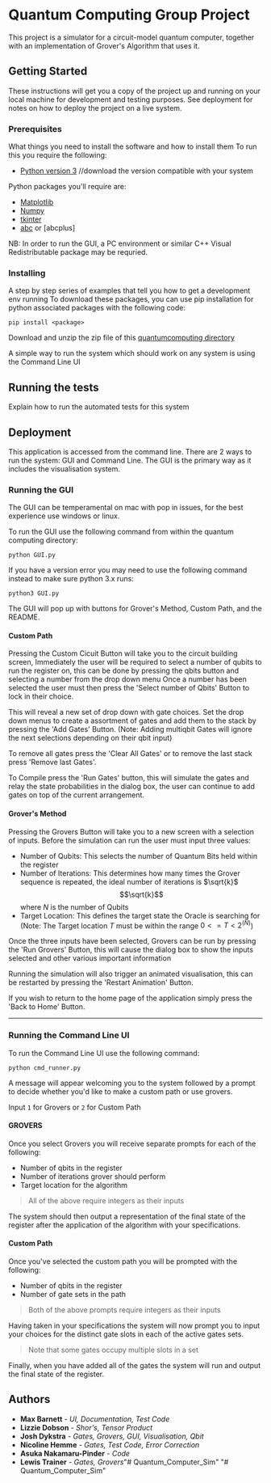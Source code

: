# Quantum Computing Group Project

This project is a simulator for a circuit-model quantum computer, together with an implementation of Grover's Algorithm that uses it.

## Getting Started

These instructions will get you a copy of the project up and running on your local machine for development and testing purposes. See deployment for notes on how to deploy the project on a live system.

### Prerequisites

What things you need to install the software and how to install them
To run this you require the following:

*  [Python version 3](https://www.python.org/downloads/) //download the version compatible with your system

Python packages you'll require are:
*  [Matplotlib](https://matplotlib.org/)
*  [Numpy](https://www.numpy.org/)
*  [tkinter](https://wiki.python.org/moin/TkInter)
*  [abc](https://docs.python.org/3/library/abc.html) or [abcplus]

NB: In order to run the GUI, a PC environment or similar C++ Visual Redistributable package may be requried.  


### Installing

A step by step series of examples that tell you how to get a development env running
To download these packages, you can use pip installation for python associated packages with the following code:
```
pip install <package>
```
Download and unzip the zip file of this [quantumcomputing directory](https://gitlab.com/LDobson/quantumcomputing)


A simple way to run the system which should work on any system is using the Command Line UI

## Running the tests

Explain how to run the automated tests for this system


## Deployment
This application is accessed from the command line.
There are 2 ways to run the system: GUI and Command Line. The GUI is the primary way as it includes the visualisation system.

### Running the GUI

The GUI can be temperamental on mac with pop in issues, for the best experience use windows or linux.

To run the GUI use the following command from within the quantum computing directory:
```
python GUI.py
```
If you have a version error you may need to use the following command instead to make sure python 3.x runs:
```
python3 GUI.py
```

The GUI will pop up with buttons for Grover's Method, Custom Path, and the README.


#### Custom Path
Pressing the Custom Cicuit Button will take you to the circuit building screen, Immediately the user will be required to select a number of qubits to run the register on, this can be done by pressing the qbits button and selecting a number from the drop down menu
Once a number has been selected the user must then press the 'Select number of Qbits' Button to lock in their choice.


This will reveal a new set of drop down with gate choices. Set the drop down menus to create a assortment of gates and add them to the stack by pressing the 'Add Gates' Button.
(Note: Adding multiqbit Gates will ignore the next selections depending on their qbit input)

To remove all gates press the 'Clear All Gates' or to remove the last stack press 'Remove last Gates'.

To Compile press the 'Run Gates' button, this will simulate the gates and relay the state probabilities in the dialog box, the user can continue to add gates on top of the current arrangement.

#### Grover's Method
Pressing the Grovers Button will take you to a new screen with a selection of inputs.
Before the simulation can run the user must input three values:

* Number of Qubits: This selects the number of Quantum Bits held within the register
* Number of Iterations: This determines how many times the Grover sequence is repeated, the ideal number of iterations is  $\sqrt{k}$ $$\sqrt{k}$$ where $N$ is the number of Qubits 
* Target Location: This defines the target state the Oracle is searching for (Note: The Target location $T$ must be within the range $0 <= T < 2^(N)$)

Once the three inputs have been selected, Grovers can be run by pressing the 'Run Grovers' Button, this will cause the dialog box to show the inputs selected and other various important information


Running the simulation will also trigger an animated visualisation, this can be restarted by pressing the 'Restart Animation' Button.

If you wish to return to the home page of the application simply press the 'Back to Home' Button.

----------------------------------------------------------------------------------------------------------------------------------------------
### Running the Command Line UI

To run the Command Line UI use the following command:
```
python cmd_runner.py
```

A message will appear welcoming you to the system followed by a prompt to decide whether you'd like to make a custom path or use grovers.

Input `1` for Grovers or `2` for Custom Path

#### GROVERS

Once you select Grovers you will receive separate prompts for each of the following:
* Number of qbits in the register
* Number of iterations grover should perform
* Target location for the algorithm

> All of the above require integers as their inputs

The system should then output a representation of the final state of the register after the application of the algorithm with your specifications.

#### Custom Path

Once you've selected the custom path you will be prompted with the following:
* Number of qbits in the register
* Number of gate sets in the path

> Both of the above prompts require integers as their inputs

Having taken in your specifications the system will now prompt you to input your choices for the distinct gate slots in each of the active gates sets.
> Note that some gates occupy multiple slots in a set

Finally, when you have added all of the gates the system will run and output the final state of the register.




## Authors

* **Max Barnett** - *UI, Documentation, Test Code*
* **Lizzie Dobson** - *Shor's, Tensor Product*
* **Josh Dykstra** - *Gates, Grovers, GUI, Visualisation, Qbit*
* **Nicoline Hemme** - *Gates, Test Code, Error Correction*
* **Asuka Nakamaru-Pinder** - *Code*
* **Lewis Trainer** - *Gates, Grovers*"# Quantum_Computer_Sim" 
"# Quantum_Computer_Sim" 
